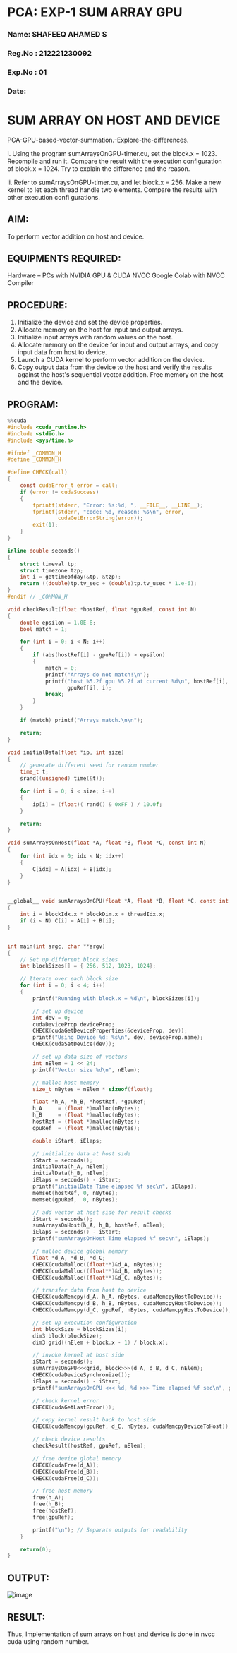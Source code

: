 # PCA: EXP-1  SUM ARRAY GPU
### Name: SHAFEEQ AHAMED S
### Reg.No : 212221230092
### Exp.No : 01
### Date: 
<h1> <align=center> SUM ARRAY ON HOST AND DEVICE </align> </h1>


PCA-GPU-based-vector-summation.-Explore-the-differences. </br>
  
i. Using the program sumArraysOnGPU-timer.cu, set the block.x = 1023. Recompile and run it. Compare the result with the execution configuration of block.x = 1024. Try to explain the difference and the reason.

ii. Refer to sumArraysOnGPU-timer.cu, and let block.x = 256. Make a new kernel to let each thread handle two elements. Compare the results with other execution confi gurations.

## AIM:

To perform vector addition on host and device.

## EQUIPMENTS REQUIRED:
Hardware – PCs with NVIDIA GPU & CUDA NVCC
Google Colab with NVCC Compiler

## PROCEDURE:

1. Initialize the device and set the device properties.
2. Allocate memory on the host for input and output arrays.
3. Initialize input arrays with random values on the host.
4. Allocate memory on the device for input and output arrays, and copy input data from host to device.
5. Launch a CUDA kernel to perform vector addition on the device.
6. Copy output data from the device to the host and verify the results against the host's sequential vector addition. Free memory on the host and the device.

## PROGRAM:
```c
%%cuda
#include <cuda_runtime.h>
#include <stdio.h>
#include <sys/time.h>

#ifndef _COMMON_H
#define _COMMON_H

#define CHECK(call)                                                            \
{                                                                              \
    const cudaError_t error = call;                                            \
    if (error != cudaSuccess)                                                  \
    {                                                                          \
        fprintf(stderr, "Error: %s:%d, ", __FILE__, __LINE__);                 \
        fprintf(stderr, "code: %d, reason: %s\n", error,                       \
                cudaGetErrorString(error));                                    \
        exit(1);                                                               \
    }                                                                          \
}

inline double seconds()
{
    struct timeval tp;
    struct timezone tzp;
    int i = gettimeofday(&tp, &tzp);
    return ((double)tp.tv_sec + (double)tp.tv_usec * 1.e-6);
}
#endif // _COMMON_H

void checkResult(float *hostRef, float *gpuRef, const int N)
{
    double epsilon = 1.0E-8;
    bool match = 1;

    for (int i = 0; i < N; i++)
    {
        if (abs(hostRef[i] - gpuRef[i]) > epsilon)
        {
            match = 0;
            printf("Arrays do not match!\n");
            printf("host %5.2f gpu %5.2f at current %d\n", hostRef[i],
                   gpuRef[i], i);
            break;
        }
    }

    if (match) printf("Arrays match.\n\n");

    return;
}

void initialData(float *ip, int size)
{
    // generate different seed for random number
    time_t t;
    srand((unsigned) time(&t));

    for (int i = 0; i < size; i++)
    {
        ip[i] = (float)( rand() & 0xFF ) / 10.0f;
    }

    return;
}

void sumArraysOnHost(float *A, float *B, float *C, const int N)
{
    for (int idx = 0; idx < N; idx++)
    {
        C[idx] = A[idx] + B[idx];
    }
}


__global__ void sumArraysOnGPU(float *A, float *B, float *C, const int N)
{
    int i = blockIdx.x * blockDim.x + threadIdx.x;
    if (i < N) C[i] = A[i] + B[i];
}


int main(int argc, char **argv)
{
    // Set up different block sizes
    int blockSizes[] = { 256, 512, 1023, 1024};

    // Iterate over each block size
    for (int i = 0; i < 4; i++)
    {
        printf("Running with block.x = %d\n", blockSizes[i]);

        // set up device
        int dev = 0;
        cudaDeviceProp deviceProp;
        CHECK(cudaGetDeviceProperties(&deviceProp, dev));
        printf("Using Device %d: %s\n", dev, deviceProp.name);
        CHECK(cudaSetDevice(dev));

        // set up data size of vectors
        int nElem = 1 << 24;
        printf("Vector size %d\n", nElem);

        // malloc host memory
        size_t nBytes = nElem * sizeof(float);

        float *h_A, *h_B, *hostRef, *gpuRef;
        h_A     = (float *)malloc(nBytes);
        h_B     = (float *)malloc(nBytes);
        hostRef = (float *)malloc(nBytes);
        gpuRef  = (float *)malloc(nBytes);

        double iStart, iElaps;

        // initialize data at host side
        iStart = seconds();
        initialData(h_A, nElem);
        initialData(h_B, nElem);
        iElaps = seconds() - iStart;
        printf("initialData Time elapsed %f sec\n", iElaps);
        memset(hostRef, 0, nBytes);
        memset(gpuRef,  0, nBytes);

        // add vector at host side for result checks
        iStart = seconds();
        sumArraysOnHost(h_A, h_B, hostRef, nElem);
        iElaps = seconds() - iStart;
        printf("sumArraysOnHost Time elapsed %f sec\n", iElaps);

        // malloc device global memory
        float *d_A, *d_B, *d_C;
        CHECK(cudaMalloc((float**)&d_A, nBytes));
        CHECK(cudaMalloc((float**)&d_B, nBytes));
        CHECK(cudaMalloc((float**)&d_C, nBytes));

        // transfer data from host to device
        CHECK(cudaMemcpy(d_A, h_A, nBytes, cudaMemcpyHostToDevice));
        CHECK(cudaMemcpy(d_B, h_B, nBytes, cudaMemcpyHostToDevice));
        CHECK(cudaMemcpy(d_C, gpuRef, nBytes, cudaMemcpyHostToDevice));

        // set up execution configuration
        int blockSize = blockSizes[i];
        dim3 block(blockSize);
        dim3 grid((nElem + block.x - 1) / block.x);

        // invoke kernel at host side
        iStart = seconds();
        sumArraysOnGPU<<<grid, block>>>(d_A, d_B, d_C, nElem);
        CHECK(cudaDeviceSynchronize());
        iElaps = seconds() - iStart;
        printf("sumArraysOnGPU <<< %d, %d >>> Time elapsed %f sec\n", grid.x, block.x, iElaps);

        // check kernel error
        CHECK(cudaGetLastError());

        // copy kernel result back to host side
        CHECK(cudaMemcpy(gpuRef, d_C, nBytes, cudaMemcpyDeviceToHost));

        // check device results
        checkResult(hostRef, gpuRef, nElem);

        // free device global memory
        CHECK(cudaFree(d_A));
        CHECK(cudaFree(d_B));
        CHECK(cudaFree(d_C));

        // free host memory
        free(h_A);
        free(h_B);
        free(hostRef);
        free(gpuRef);

        printf("\n"); // Separate outputs for readability
    }

    return(0);
}
```

## OUTPUT:
 
![image](https://github.com/user-attachments/assets/9d630add-42ec-4f14-bf38-2614d7b545ae)


## RESULT:
Thus, Implementation of sum arrays on host and device is done in nvcc cuda using random number.

